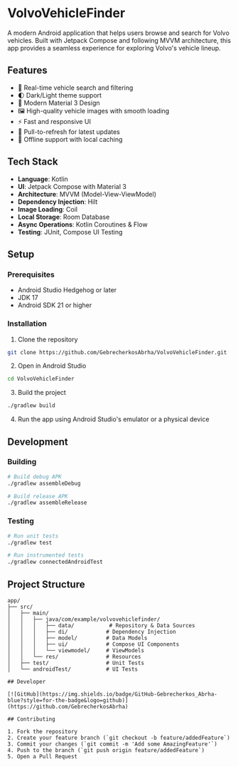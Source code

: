 # VolvoVehicleFinder

A modern Android application that helps users browse and search for Volvo vehicles. Built with Jetpack Compose and following MVVM architecture, this app provides a seamless experience for exploring Volvo's vehicle lineup.

## Features

- 🚗 Real-time vehicle search and filtering
- 🌓 Dark/Light theme support
- 📱 Modern Material 3 Design
- 🖼️ High-quality vehicle images with smooth loading
- ⚡ Fast and responsive UI
- 🔄 Pull-to-refresh for latest updates
- 💾 Offline support with local caching

## Tech Stack

- **Language**: Kotlin
- **UI**: Jetpack Compose with Material 3
- **Architecture**: MVVM (Model-View-ViewModel)
- **Dependency Injection**: Hilt
- **Image Loading**: Coil
- **Local Storage**: Room Database
- **Async Operations**: Kotlin Coroutines & Flow
- **Testing**: JUnit, Compose UI Testing

## Setup

### Prerequisites
- Android Studio Hedgehog or later
- JDK 17
- Android SDK 21 or higher

### Installation

1. Clone the repository
```bash
git clone https://github.com/GebrecherkosAbrha/VolvoVehicleFinder.git
```

2. Open in Android Studio
```bash
cd VolvoVehicleFinder
```

3. Build the project
```bash
./gradlew build
```

4. Run the app using Android Studio's emulator or a physical device

## Development

### Building
```bash
# Build debug APK
./gradlew assembleDebug

# Build release APK
./gradlew assembleRelease
```

### Testing
```bash
# Run unit tests
./gradlew test

# Run instrumented tests
./gradlew connectedAndroidTest
```

## Project Structure

```
app/
├── src/
│   ├── main/
│   │   ├── java/com/example/volvovehiclefinder/
│   │   │   ├── data/           # Repository & Data Sources
│   │   │   ├── di/            # Dependency Injection
│   │   │   ├── model/         # Data Models
│   │   │   ├── ui/            # Compose UI Components
│   │   │   └── viewmodel/     # ViewModels
│   │   └── res/               # Resources
│   ├── test/                  # Unit Tests
│   └── androidTest/           # UI Tests

## Developer

[![GitHub](https://img.shields.io/badge/GitHub-Gebrecherkos_Abrha-blue?style=for-the-badge&logo=github)](https://github.com/GebrecherkosAbrha)

## Contributing

1. Fork the repository
2. Create your feature branch (`git checkout -b feature/addedFeature`)
3. Commit your changes (`git commit -m 'Add some AmazingFeature'`)
4. Push to the branch (`git push origin feature/addedFeature`)
5. Open a Pull Request
